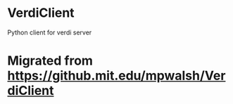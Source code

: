 # VerdiClient
Python client for verdi server

# Migrated from https://github.mit.edu/mpwalsh/VerdiClient